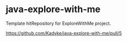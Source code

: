 # java-explore-with-me
Template hitRepository for ExploreWithMe project.

https://github.com/Kadyke/java-explore-with-me/pull/5
